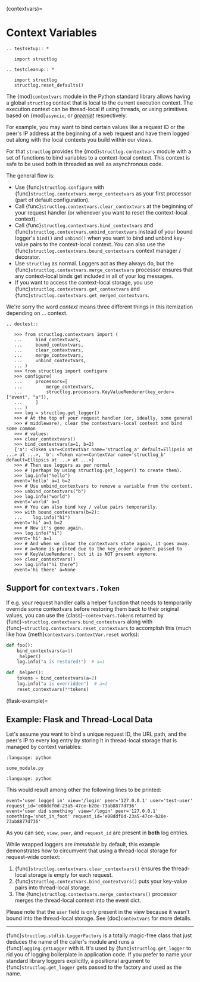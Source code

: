 (contextvars)=

# Context Variables

```{eval-rst}
.. testsetup:: *

   import structlog
```

```{eval-rst}
.. testcleanup:: *

   import structlog
   structlog.reset_defaults()
```

The {mod}`contextvars` module in the Python standard library allows having a global `structlog` context that is local to the current execution context.
The execution context can be thread-local if using threads, or using primitives based on {mod}`asyncio`, or [*greenlet*](https://greenlet.readthedocs.io/) respectively.

For example, you may want to bind certain values like a request ID or the peer's IP address at the beginning of a web request and have them logged out along with the local contexts you build within our views.

For that `structlog` provides the {mod}`structlog.contextvars` module with a set of functions to bind variables to a context-local context.
This context is safe to be used both in threaded as well as asynchronous code.

The general flow is:

- Use {func}`structlog.configure` with {func}`structlog.contextvars.merge_contextvars` as your first processor (part of default configuration).
- Call {func}`structlog.contextvars.clear_contextvars` at the beginning of your request handler (or whenever you want to reset the context-local context).
- Call {func}`structlog.contextvars.bind_contextvars` and {func}`structlog.contextvars.unbind_contextvars` instead of your bound logger's `bind()` and `unbind()` when you want to bind and unbind key-value pairs to the context-local context.
  You can also use the {func}`structlog.contextvars.bound_contextvars` context manager / decorator.
- Use `structlog` as normal.
  Loggers act as they always do, but the {func}`structlog.contextvars.merge_contextvars` processor ensures that any context-local binds get included in all of your log messages.
- If you want to access the context-local storage, you use {func}`structlog.contextvars.get_contextvars` and {func}`structlog.contextvars.get_merged_contextvars`.

We're sorry the word *context* means three different things in this itemization depending on ... context.

```{eval-rst}
.. doctest::

   >>> from structlog.contextvars import (
   ...     bind_contextvars,
   ...     bound_contextvars,
   ...     clear_contextvars,
   ...     merge_contextvars,
   ...     unbind_contextvars,
   ... )
   >>> from structlog import configure
   >>> configure(
   ...     processors=[
   ...         merge_contextvars,
   ...         structlog.processors.KeyValueRenderer(key_order=["event", "a"]),
   ...     ]
   ... )
   >>> log = structlog.get_logger()
   >>> # At the top of your request handler (or, ideally, some general
   >>> # middleware), clear the contextvars-local context and bind some common
   >>> # values:
   >>> clear_contextvars()
   >>> bind_contextvars(a=1, b=2)
   {'a': <Token var=<ContextVar name='structlog_a' default=Ellipsis at ...> at ...>, 'b': <Token var=<ContextVar name='structlog_b' default=Ellipsis at ...> at ...>}
   >>> # Then use loggers as per normal
   >>> # (perhaps by using structlog.get_logger() to create them).
   >>> log.info("hello")
   event='hello' a=1 b=2
   >>> # Use unbind_contextvars to remove a variable from the context.
   >>> unbind_contextvars("b")
   >>> log.info("world")
   event='world' a=1
   >>> # You can also bind key / value pairs temporarily.
   >>> with bound_contextvars(b=2):
   ...    log.info("hi")
   event='hi' a=1 b=2
   >>> # Now it's gone again.
   >>> log.info("hi")
   event='hi' a=1
   >>> # And when we clear the contextvars state again, it goes away.
   >>> # a=None is printed due to the key_order argument passed to
   >>> # KeyValueRenderer, but it is NOT present anymore.
   >>> clear_contextvars()
   >>> log.info("hi there")
   event='hi there' a=None
```


## Support for `contextvars.Token`

If e.g. your request handler calls a helper function that needs to temporarily override some contextvars before restoring them back to their original values, you can use the {class}`~contextvars.Token`s returned by {func}`~structlog.contextvars.bind_contextvars` along with {func}`~structlog.contextvars.reset_contextvars` to accomplish this (much like how {meth}`contextvars.ContextVar.reset` works):

```python
def foo():
    bind_contextvars(a=1)
    _helper()
    log.info("a is restored!")  # a=1

def _helper():
    tokens = bind_contextvars(a=2)
    log.info("a is overridden")  # a=2
    reset_contextvars(**tokens)
```

(flask-example)=

## Example: Flask and Thread-Local Data

Let's assume you want to bind a unique request ID, the URL path, and the peer's IP to every log entry by storing it in thread-local storage that is managed by context variables:

```{literalinclude} code_examples/flask_/webapp.py
:language: python
```

`some_module.py`

```{literalinclude} code_examples/flask_/some_module.py
:language: python
```

This would result among other the following lines to be printed:

```text
event='user logged in' view='/login' peer='127.0.0.1' user='test-user' request_id='e08ddf0d-23a5-47ce-b20e-73ab8877d736'
event='user did something' view='/login' peer='127.0.0.1' something='shot_in_foot' request_id='e08ddf0d-23a5-47ce-b20e-73ab8877d736'
```

As you can see, `view`, `peer`, and `request_id` are present in **both** log entries.

While wrapped loggers are *immutable* by default, this example demonstrates how to circumvent that using a thread-local storage for request-wide context:

1. {func}`structlog.contextvars.clear_contextvars()` ensures the thread-local storage is empty for each request.
2. {func}`structlog.contextvars.bind_contextvars()` puts your key-value pairs into thread-local storage.
3. The {func}`structlog.contextvars.merge_contextvars()` processor merges the thread-local context into the event dict.

Please note that the `user` field is only present in the view because it wasn't bound into the thread-local storage.
See {doc}`contextvars` for more details.

___

{func}`structlog.stdlib.LoggerFactory` is a totally magic-free class that just deduces the name of the caller's module and runs a {func}`logging.getLogger` with it.
It's used by {func}`structlog.get_logger` to rid you of logging boilerplate in application code.
If you prefer to name your standard library loggers explicitly, a positional argument to {func}`structlog.get_logger` gets passed to the factory and used as the name.
